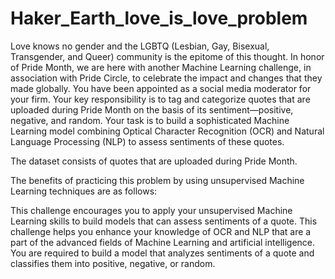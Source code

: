 # Haker_Earth_love_is_love_problem
Love knows no gender and the LGBTQ (Lesbian, Gay, Bisexual, Transgender, and Queer) community is the epitome of this thought.
In honor of Pride Month, we are here with another Machine Learning challenge, in association with Pride Circle, to celebrate the impact and changes that they made globally.
You have been appointed as a social media moderator for your firm. Your key responsibility is to tag and categorize quotes
that are uploaded during Pride Month on the basis of its sentiment—positive, negative, and random.
Your task is to build a sophisticated Machine Learning model combining Optical Character Recognition (OCR) and Natural Language Processing (NLP)
to assess sentiments of these quotes.


The dataset consists of quotes that are uploaded during Pride Month.

The benefits of practicing this problem by using unsupervised Machine Learning techniques are as follows:

This challenge encourages you to apply your unsupervised Machine Learning skills to build models that can assess sentiments of a quote.
This challenge helps you enhance your knowledge of OCR and NLP that are a part of the advanced fields of Machine Learning and artificial intelligence.
You are required to build a model that analyzes sentiments of a quote and classifies them into positive, negative, or random.
